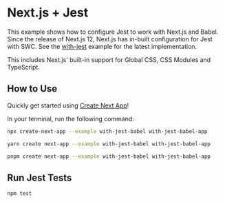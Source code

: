 # Next.js + Jest

This example shows how to configure Jest to work with Next.js and Babel. Since the release of Next.js 12, Next.js has in-built configuration for Jest with SWC. See the [with-jest](https://github.com/vercel/next.js/tree/canary/examples/with-jest) example for the latest implementation.

This includes Next.js' built-in support for Global CSS, CSS Modules and TypeScript.

## How to Use

Quickly get started using [Create Next App](https://github.com/vercel/next.js/tree/canary/packages/create-next-app#readme)!

In your terminal, run the following command:

```bash
npx create-next-app --example with-jest-babel with-jest-babel-app
```

```bash
yarn create next-app --example with-jest-babel with-jest-babel-app
```

```bash
pnpm create next-app --example with-jest-babel with-jest-babel-app
```

## Run Jest Tests

```bash
npm test
```
